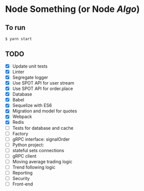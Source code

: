 # Node Something (or Node _Algo_)

## To run

    $ yarn start

## TODO

-   [x] Update unit tests
-   [x] Linter
-   [x] Segregate logger
-   [x] Use SPOT API for user stream
-   [x] Use SPOT API for order.place
-   [x] Database
-   [x] Babel
-   [x] Sequelize with ES6
-   [x] Migration and model for quotes
-   [x] Webpack
-   [x] Redis
-   [ ] Tests for database and cache
-   [ ] Factory
-   [ ] gRPC interface: signalOrder
-   [ ] Python project:
-   [ ] stateful sets connections
-   [ ] gRPC client
-   [ ] Moving average trading logic
-   [ ] Trend following logic
-   [ ] Reporting
-   [ ] Security
-   [ ] Front-end
